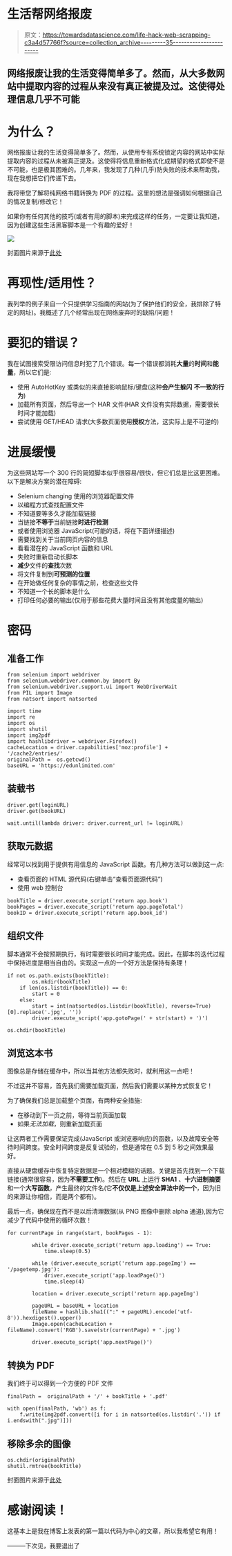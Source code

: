 # 生活帮网络报废

> 原文：<https://towardsdatascience.com/life-hack-web-scrapping-c3a4d57766f?source=collection_archive---------35----------------------->

## 网络报废让我的生活变得简单多了。然而，从大多数网站中提取内容的过程从来没有真正被提及过。这使得处理信息几乎不可能

# 为什么？

网络报废让我的生活变得简单多了。然而，从使用专有系统锁定内容的网站中实际提取内容的过程从未被真正提及。这使得将信息重新格式化成期望的格式即使不是不可能，也是极其困难的。几年来，我发现了几种(几乎)防失败的技术来帮助我，现在我想把它们传递下去。

我将带您了解将纯网络书籍转换为 PDF 的过程。这里的想法是强调如何根据自己的情况复制/修改它！

如果你有任何其他的技巧(或者有用的脚本)来完成这样的任务，一定要让我知道，因为创建这些生活黑客脚本是一个有趣的爱好！

![](img/f4ac2fe049480d6b5e2765615cfb38cc.png)

封面图片来源于[此处](https://www.pxfuel.com/en/free-photo-oinlw)

# 再现性/适用性？

我列举的例子来自一个只提供学习指南的网站(为了保护他们的安全，我排除了特定的网址)。我概述了几个经常出现在网络废弃时的缺陷/问题！

# 要犯的错误？

我在试图搜索受限访问信息时犯了几个错误。每一个错误都消耗**大量**的**时间**和**能量**，所以它们是:

*   使用 AutoHotKey 或类似的来直接影响鼠标/键盘(这种**会产生躲闪** **不一致的行为**)
*   加载所有页面，然后导出一个 HAR 文件(HAR 文件没有实际数据，需要很长时间才能加载)
*   尝试使用 GET/HEAD 请求(大多数页面使用**授权**方法，这实际上是不可逆的)

# 进展缓慢

为这些网站写一个 300 行的简短脚本似乎很容易/很快，但它们总是比这更困难。以下是解决方案的潜在障碍:

*   Selenium changing 使用的浏览器配置文件
*   以编程方式查找配置文件
*   不知道要等多久才能加载链接
*   当链接**不等于**当前链接**时进行检测**
*   或者使用浏览器 JavaScript(可能的话，将在下面详细描述)
*   需要找到关于当前网页内容的信息
*   看看潜在的 JavaScript 函数和 URL
*   失败时重新启动长脚本
*   **减少**文件的**查找**次数
*   将文件复制到**可预测的位置**
*   在开始做任何复杂的事情之前，检查这些文件
*   不知道一个长的脚本是什么
*   打印任何必要的输出(仅用于那些花费大量时间且没有其他度量的输出)

# 密码

## 准备工作

```
from selenium import webdriver
from selenium.webdriver.common.by import By
from selenium.webdriver.support.ui import WebDriverWait
from PIL import Image
from natsort import natsorted

import time
import re
import os
import shutil
import img2pdf
import hashlibdriver = webdriver.Firefox()
cacheLocation = driver.capabilities['moz:profile'] + '/cache2/entries/'
originalPath =  os.getcwd()
baseURL = 'https://edunlimited.com'
```

## 装载书

```
driver.get(loginURL)
driver.get(bookURL)

wait.until(lambda driver: driver.current_url != loginURL)
```

## 获取元数据

经常可以找到用于提供有用信息的 JavaScript 函数。有几种方法可以做到这一点:

*   查看页面的 HTML 源代码(右键单击“查看页面源代码”)
*   使用 web 控制台

```
bookTitle = driver.execute_script('return app.book')
bookPages = driver.execute_script('return app.pageTotal')
bookID = driver.execute_script('return app.book_id')
```

## 组织文件

脚本通常不会按预期执行，有时需要很长时间才能完成。因此，在脚本的迭代过程中保持进度是相当自由的。实现这一点的一个好方法是保持有条理！

```
if not os.path.exists(bookTitle):
        os.mkdir(bookTitle)
    if len(os.listdir(bookTitle)) == 0:
        start = 0
    else:
        start = int(natsorted(os.listdir(bookTitle), reverse=True)[0].replace('.jpg', ''))
        driver.execute_script('app.gotoPage(' + str(start) + ')')

os.chdir(bookTitle)
```

## 浏览这本书

图像总是存储在缓存中，所以当其他方法都失败时，就利用这一点吧！

不过这并不容易，首先我们需要加载页面，然后我们需要以某种方式恢复它！

为了确保我们总是加载整个页面，有两种安全措施:

*   在移动到下一页之前，等待当前页面加载
*   如果*无法加载*，则重新加载页面

让这两者工作需要保证完成(JavaScript 或浏览器响应)的函数，以及故障安全等待时间跨度。安全时间跨度是反复试验的，但是通常在 0.5 到 5 秒之间效果最好。

直接从硬盘缓存中恢复特定数据是一个相对模糊的话题。关键是首先找到一个下载链接(通常很容易，因为**不需要工作**)。然后在 **URL** 上运行 **SHA1** 、**十六进制摘要**和一个**大写函数**，产生最终的文件名(它**不仅仅是上述安全算法中的一个**，因为旧的来源让你相信，而是两个都有)。

最后一点，确保现在而不是以后清理数据(从 PNG 图像中删除 alpha 通道),因为它减少了代码中使用的循环次数！

```
for currentPage in range(start, bookPages - 1):

        while driver.execute_script('return app.loading') == True:
            time.sleep(0.5)

        while (driver.execute_script('return app.pageImg') == '/pagetemp.jpg'):
            driver.execute_script('app.loadPage()')
            time.sleep(4)

        location = driver.execute_script('return app.pageImg')

        pageURL = baseURL + location
        fileName = hashlib.sha1((":" + pageURL).encode('utf-8')).hexdigest().upper()
        Image.open(cacheLocation + fileName).convert('RGB').save(str(currentPage) + '.jpg')

        driver.execute_script('app.nextPage()')
```

## 转换为 PDF

我们终于可以得到一个方便的 PDF 文件

```
finalPath =  originalPath + '/' + bookTitle + '.pdf'

with open(finalPath, 'wb') as f:
    f.write(img2pdf.convert([i for i in natsorted(os.listdir('.')) if i.endswith(".jpg")]))
```

## 移除多余的图像

```
os.chdir(originalPath)
shutil.rmtree(bookTitle)
```

封面图片来源于[此处](https://www.pxfuel.com/en/free-photo-oinlw)

# 感谢阅读！

这基本上是我在博客上发表的第一篇以代码为中心的文章，所以我希望它有用！

———下次见，我要退出了